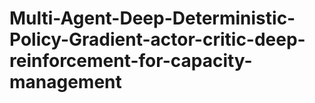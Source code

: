 # Multi-Agent-Deep-Deterministic-Policy-Gradient-actor-critic-deep-reinforcement-for-capacity-management
